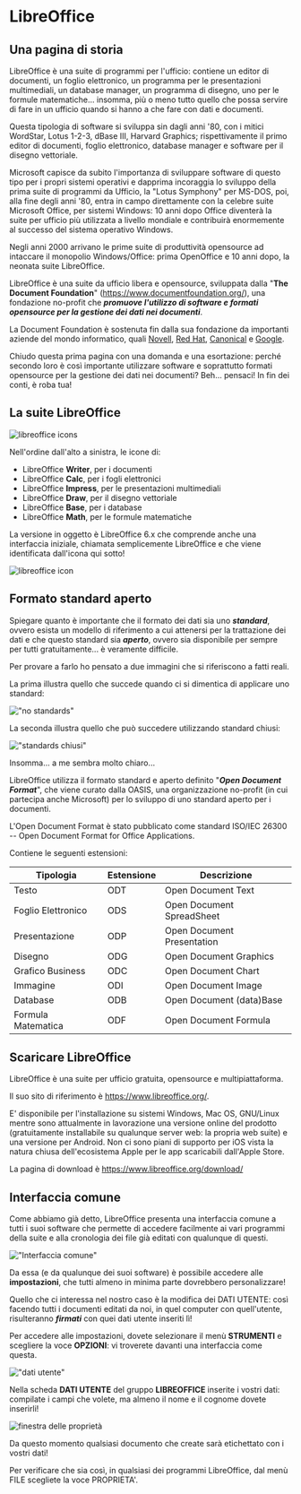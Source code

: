 # LibreOffice

## Una pagina di storia

LibreOffice è una suite di programmi per l'ufficio: contiene un editor
di documenti, un foglio elettronico, un programma per le presentazioni
multimediali, un database manager, un programma di disegno, uno per le
formule matematiche... insomma, più o meno tutto quello che possa
servire di fare in un ufficio quando si hanno a che fare con dati e
documenti.

Questa tipologia di software si sviluppa sin dagli anni '80, con i
mitici WordStar, Lotus 1-2-3, dBase III, Harvard Graphics;
rispettivamente il primo editor di documenti, foglio elettronico,
database manager e software per il disegno vettoriale.

Microsoft capisce da subito l'importanza di sviluppare software di
questo tipo per i propri sistemi operativi e dapprima incoraggia lo
sviluppo della prima suite di programmi da Ufficio, la "Lotus Symphony"
per MS-DOS, poi, alla fine degli anni '80, entra in campo direttamente
con la celebre suite Microsoft Office, per sistemi Windows: 10 anni dopo
Office diventerà la suite per ufficio più utilizzata a livello mondiale
e contribuirà enormemente al successo del sistema operativo Windows.

Negli anni 2000 arrivano le prime suite di produttività opensource ad
intaccare il monopolio Windows/Office: prima OpenOffice e 10 anni dopo,
la neonata suite LibreOffice.

LibreOffice è una suite da ufficio libera e opensource, sviluppata dalla
"**The Document Foundation**" (<https://www.documentfoundation.org/>),
una fondazione no-profit che ***promuove l'utilizzo di software e
formati opensource per la gestione dei dati nei documenti***.

La Document Foundation è sostenuta fin dalla sua fondazione da
importanti aziende del mondo informatico, quali
[Novell](https://it.wikipedia.org/wiki/Novell), [Red
Hat](https://it.wikipedia.org/wiki/Red_Hat),
[Canonical](https://it.wikipedia.org/wiki/Canonical) e
[Google](https://it.wikipedia.org/wiki/Google).

Chiudo questa prima pagina con una domanda e una esortazione: perché
secondo loro è così importante utilizzare software e soprattutto formati
opensource per la gestione dei dati nei documenti? Beh... pensaci! In
fin dei conti, è roba tua!



## La suite LibreOffice



![libreoffice icons](lo_icons.png)


Nell'ordine dall'alto a sinistra, le icone di:

- LibreOffice **Writer**, per i documenti
- LibreOffice **Calc**, per i fogli elettronici
- LibreOffice **Impress**, per le presentazioni multimediali
- LibreOffice **Draw**, per il disegno vettoriale
- LibreOffice **Base**, per i database
- LibreOffice **Math**, per le formule matematiche



La versione in oggetto è LibreOffice 6.x che comprende anche una interfaccia iniziale, 
chiamata semplicemente LibreOffice e che viene identificata dall'icona qui sotto!


![libreoffice icon](lo_icon.png)


## Formato standard aperto


Spiegare quanto è importante che il formato dei dati sia uno
***standard***, ovvero esista un modello di riferimento a cui attenersi
per la trattazione dei dati e che questo standard sia ***aperto***,
ovvero sia disponibile per sempre per tutti gratuitamente... è veramente
difficile.

Per provare a farlo ho pensato a due immagini che si riferiscono a fatti
reali.

La prima illustra quello che succede quando ci si dimentica di applicare
uno standard:


!["no standards"](no_standard.jpg)


La seconda illustra quello che può succedere utilizzando standard
chiusi:


!["standards chiusi"](close_standards.jpg)


Insomma... a me sembra molto chiaro...

LibreOffice utilizza il formato standard e aperto definito "***Open
Document Format***", che viene curato dalla OASIS, una organizzazione
no-profit (in cui partecipa anche Microsoft) per lo sviluppo di uno
standard aperto per i documenti.

L'Open Document Format è stato pubblicato come standard ISO/IEC 26300 --
Open Document Format for Office Applications.

Contiene le seguenti estensioni:

| Tipologia           | Estensione | Descrizione                |
|---------------------|------------|----------------------------|
| Testo               | ODT        | Open Document Text         | 
| Foglio Elettronico  | ODS        | Open Document SpreadSheet  | 
| Presentazione       | ODP        | Open Document Presentation |
| Disegno             | ODG        | Open Document Graphics     |
| Grafico Business    | ODC        | Open Document Chart        |
| Immagine            | ODI        | Open Document Image        |
| Database            | ODB        | Open Document (data)Base   | 
| Formula Matematica  | ODF        | Open Document Formula      |



## Scaricare LibreOffice


LibreOffice è una suite per ufficio gratuita, opensource e
multipiattaforma.

Il suo sito di riferimento è <https://www.libreoffice.org/>.

E' disponibile per l'installazione su sistemi Windows, Mac OS, GNU/Linux
mentre sono attualmente in lavorazione una versione online del prodotto
(gratuitamente installabile su qualunque server web: la propria web
suite) e una versione per Android. Non ci sono piani di supporto per iOS
vista la natura chiusa dell'ecosistema Apple per le app scaricabili
dall'Apple Store.

La pagina di download è <https://www.libreoffice.org/download/>



## Interfaccia comune


Come abbiamo già detto, LibreOffice presenta una interfaccia comune a
tutti i suoi software che permette di accedere facilmente ai vari
programmi della suite e alla cronologia dei file già editati con
qualunque di questi.


!["Interfaccia comune"](lo_common_interface.png)


Da essa (e da qualunque dei suoi software) è possibile accedere alle
**impostazioni**, che tutti almeno in minima parte dovrebbero
personalizzare!

Quello che ci interessa nel nostro caso è la modifica dei DATI UTENTE:
così facendo tutti i documenti editati da noi, in quel computer con
quell'utente, risulteranno ***firmati*** con quei dati utente inseriti
lì!

Per accedere alle impostazioni, dovete selezionare il menù **STRUMENTI**
e scegliere la voce **OPZIONI**: vi troverete davanti una interfaccia
come questa.


!["dati utente"](lo_user_data.jpg)


Nella scheda **DATI UTENTE** del gruppo **LIBREOFFICE** inserite i
vostri dati: compilate i campi che volete, ma almeno il nome e il
cognome dovete inserirli!


![finestra delle proprietà](lo_info.jpg)


Da questo momento qualsiasi documento che create sarà
etichettato con i vostri dati!

Per verificare che sia così, in qualsiasi dei programmi LibreOffice, dal
menù FILE scegliete la voce PROPRIETA'.
